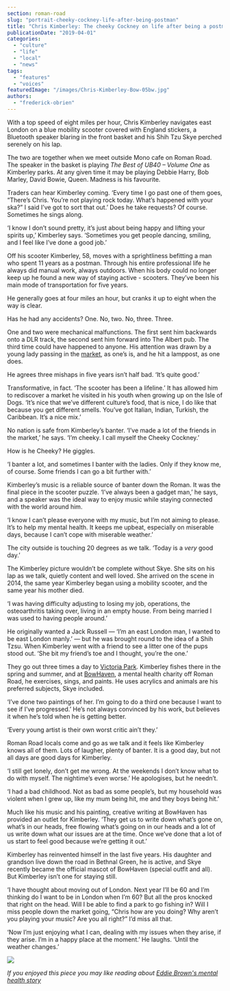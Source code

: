 ```yaml
---
section: roman-road
slug: "portrait-cheeky-cockney-life-after-being-postman"
title: "Chris Kimberley: The cheeky Cockney on life after being a postman"
publicationDate: "2019-04-01"
categories: 
  - "culture"
  - "life"
  - "local"
  - "news"
tags: 
  - "features"
  - "voices"
featuredImage: "/images/Chris-Kimberley-Bow-05bw.jpg"
authors: 
  - "frederick-obrien"
---
```


With a top speed of eight miles per hour, Chris Kimberley navigates east London on a blue mobility scooter covered with England stickers, a Bluetooth speaker blaring in the front basket and his Shih Tzu Skye perched serenely on his lap.

The two are together when we meet outside Mono cafe on Roman Road. The speaker in the basket is playing _The Best of UB40 – Volume One_ as Kimberley parks. At any given time it may be playing Debbie Harry, Bob Marley, David Bowie, Queen. Madness is his favourite.

Traders can hear Kimberley coming. ‘Every time I go past one of them goes, “There’s Chris. You’re not playing rock today. What’s happened with your ska?” I said I’ve got to sort that out.’ Does he take requests? Of course. Sometimes he sings along.

‘I know I don’t sound pretty, it’s just about being happy and lifting your spirits up,’ Kimberley says. ‘Sometimes you get people dancing, smiling, and I feel like I’ve done a good job.’

Off his scooter Kimberley, 58, moves with a sprightliness befitting a man who spent 11 years as a postman. Through his entire professional life he always did manual work, always outdoors. When his body could no longer keep up he found a new way of staying active - scooters. They’ve been his main mode of transportation for five years.

He generally goes at four miles an hour, but cranks it up to eight when the way is clear.

Has he had any accidents? One. No, two. No, three. Three.

One and two were mechanical malfunctions. The first sent him backwards onto a DLR track, the second sent him forward into The Albert pub. The third time could have happened to anyone. His attention was drawn by a young lady passing in the [market](https://romanroadlondon.com/market/), as one’s is, and he hit a lamppost, as one does.

He agrees three mishaps in five years isn’t half bad. ‘It’s quite good.’

Transformative, in fact. ‘The scooter has been a lifeline.’ It has allowed him to rediscover a market he visited in his youth when growing up on the Isle of Dogs. ‘It’s nice that we’ve different culture’s food, that is nice, I do like that because you get different smells. You’ve got Italian, Indian, Turkish, the Caribbean. It’s a nice mix.’

No nation is safe from Kimberley’s banter. ‘I’ve made a lot of the friends in the market,’ he says. ‘I’m cheeky. I call myself the Cheeky Cockney.’

How is he Cheeky? He giggles.

‘I banter a lot, and sometimes I banter with the ladies. Only if they know me, of course. Some friends I can go a bit further with.’

Kimberley’s music is a reliable source of banter down the Roman. It was the final piece in the scooter puzzle. ‘I’ve always been a gadget man,’ he says, and a speaker was the ideal way to enjoy music while staying connected with the world around him.

‘I know I can’t please everyone with my music, but I’m not aiming to please. It’s to help my mental health. It keeps me upbeat, especially on miserable days, because I can’t cope with miserable weather.’

The city outside is touching 20 degrees as we talk. ‘Today is a _very_ good day.’

The Kimberley picture wouldn’t be complete without Skye. She sits on his lap as we talk, quietly content and well loved. She arrived on the scene in 2014, the same year Kimberley began using a mobility scooter, and the same year his mother died.

‘I was having difficulty adjusting to losing my job, operations, the osteoarthritis taking over, living in an empty house. From being married I was used to having people around.’

He originally wanted a Jack Russell — ‘I’m an east London man, I wanted to be east London manly.’ — but he was brought round to the idea of a Shih Tzsu. When Kimberley went with a friend to see a litter one of the pups stood out. ‘She bit my friend’s toe and I thought, you’re the one.’

They go out three times a day to [Victoria Park](https://romanroadlondon.com/victoria-park-east-london-bow/). Kimberley fishes there in the spring and summer, and at [BowHaven](https://romanroadlondon.com/bow-haven-mental-health-charity-roman-road/), a mental health charity off Roman Road, he exercises, sings, and paints. He uses acrylics and animals are his preferred subjects, Skye included.

‘I’ve done two paintings of her. I’m going to do a third one because I want to see if I’ve progressed.’ He’s not always convinced by his work, but believes it when he’s told when he is getting better.

‘Every young artist is their own worst critic ain’t they.’

Roman Road locals come and go as we talk and it feels like Kimberley knows all of them. Lots of laugher, plenty of banter. It is a good day, but not all days are good days for Kimberley.

‘I still get lonely, don’t get me wrong. At the weekends I don’t know what to do with myself. The nightime’s even worse.’ He apologises, but he needn’t.   

‘I had a bad childhood. Not as bad as some people’s, but my household was violent when I grew up, like my mum being hit, me and they boys being hit.’

Much like his music and his painting, creative writing at BowHaven has provided an outlet for Kimberley. ‘They get us to write down what’s gone on, what’s in our heads, free flowing what’s going on in our heads and a lot of us write down what our issues are at the time. Once we’ve done that a lot of us start to feel good because we’re getting it out.’

Kimberley has reinvented himself in the last five years. His daughter and grandson live down the road in Bethnal Green, he is active, and Skye recently became the official mascot of BowHaven (special outfit and all). But Kimberley isn’t one for staying still.

‘I have thought about moving out of London. Next year I’ll be 60 and I’m thinking do I want to be in London when I’m 60? But all the pros knocked that right on the head. Will I be able to find a park to go fishing in? Will I miss people down the market going, “Chris how are you doing? Why aren’t you playing your music? Are you all right?” I’d miss all that.

‘Now I’m just enjoying what I can, dealing with my issues when they arise, if they arise. I’m in a happy place at the moment.’ He laughs. ‘Until the weather changes.’

![](/images/Chris-Kimberley-Bow-01bw-1024x683.jpg)

_If you enjoyed this piece you may like reading about [Eddie Brown's mental health story](https://romanroadlondon.com/mental-health-eddie-brown-st-clements-shock-therapy-archaic-medical-treatments/)_
